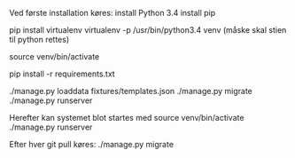 Ved første installation køres:
install Python 3.4
install pip

pip install virtualenv
virtualenv -p /usr/bin/python3.4 venv
(måske skal stien til python rettes)

source venv/bin/activate

pip install -r requirements.txt

./manage.py loaddata fixtures/templates.json
./manage.py migrate
./manage.py runserver

Herefter kan systemet blot startes med
source venv/bin/activate
./manage.py runserver


Efter hver git pull køres:
./manage.py migrate

